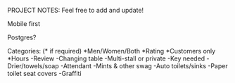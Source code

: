 PROJECT NOTES:
  Feel free to add and update!


Mobile first

Postgres?

Categories: (* if required)
*Men/Women/Both
*Rating
*Customers only
*Hours
-Review
-Changing table
-Multi-stall or private
-Key needed
-Drier/towels/soap
-Attendant
-Mints & other swag
-Auto toilets/sinks
-Paper toilet seat covers
-Graffiti 
